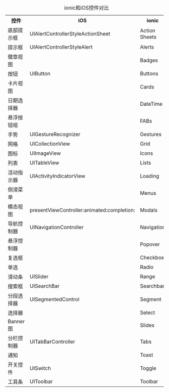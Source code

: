 <table>
  <caption>ionic和iOS控件对比</caption>
  <tr>
    <th>控件</th>
    <th>iOS</th>
    <th>ionic</th>
  </tr>

  <tr>
    <td>底部提示框</td>
    <td>UIAlertControllerStyleActionSheet</td>
    <td>Action Sheets</td>
  </tr>

  <tr>
    <td>提示框</td>
    <td>UIAlertControllerStyleAlert</td>
    <td>Alerts</td>
  </tr>

  <tr>
    <td>徽章视图</td>
    <td></td>
    <td>Badges</td>
  </tr>

  <tr>
    <td>按钮</td>
    <td>UIButton</td>
    <td>Buttons</td>
  </tr>

  <tr>
    <td>卡片视图</td>
    <td></td>
    <td>Cards</td>
  </tr>



  <tr>
    <td>日期选择器</td>
    <td></td>
    <td>DateTime</td>
  </tr>

  <tr>
    <td>悬浮按钮组</td>
    <td></td>
    <td>FABs</td>
  </tr>

  <tr>
    <td>手势</td>
    <td>UIGestureRecognizer</td>
    <td>Gestures</td>
  </tr>

  <tr>
    <td>网格</td>
    <td>UICollectionView</td>
    <td>Grid</td>
  </tr>

  <tr>
    <td>图标</td>
    <td>UIImageView</td>
    <td>Icons</td>
  </tr>

  <tr>
    <td>列表</td>
    <td>UITableView</td>
    <td>Lists</td>
  </tr>

  <tr>
    <td>活动指示器</td>
    <td>UIActivityIndicatorView</td>
    <td>Loading</td>
  </tr>

  <tr>
    <td>侧滑菜单</td>
    <td></td>
    <td>Menus</td>
  </tr>

  <tr>
    <td>模态视图</td>
    <td>presentViewController:animated:completion:</td>
    <td>Modals</td>
  </tr>

  <tr>
    <td>导航控制器</td>
    <td>UINavigationController</td>
    <td>Navigation</td>
  </tr>

  <tr>
    <td>悬浮控制器</td>
    <td></td>
    <td>Popover</td>
  </tr>

  <tr>
    <td>复选框</td>
    <td></td>
    <td>Checkbox</td>
  </tr>

  <tr>
    <td>单选</td>
    <td></td>
    <td>Radio</td>
  </tr>

  <tr>
    <td>滑动条</td>
    <td>UISlider</td>
    <td>Range</td>
  </tr>

  <tr>
    <td>搜索框</td>
    <td>UISearchBar</td>
    <td>Searchbar</td>
  </tr>

  <tr>
    <td>分段选择器</td>
    <td>UISegmentedControl</td>
    <td>Segment</td>
  </tr>

  <tr>
    <td>选择器</td>
    <td></td>
    <td>Select</td>
  </tr>

  <tr>
    <td>Banner图</td>
    <td></td>
    <td>Slides</td>
  </tr>

  <tr>
    <td>分栏控制器</td>
    <td>UITabBarController</td>
    <td>Tabs</td>
  </tr>

  <tr>
    <td>通知</td>
    <td></td>
    <td>Toast</td>
  </tr>

  <tr>
    <td>开关控件</td>
    <td>UISwitch</td>
    <td>Toggle</td>
  </tr>

  <tr>
    <td>工具条</td>
    <td>UIToolbar</td>
    <td>Toolbar</td>
  </tr>
</table>
